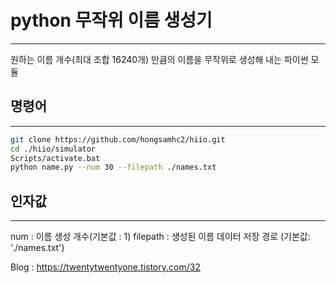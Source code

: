 # python 무작위 이름 생성기
---
원하는 이름 개수(최대 조합 16240개) 만큼의 이름을 무작위로 생성해 내는 파이썬 모듈

## 명령어
---
```bash
git clone https://github.com/hongsamhc2/hiio.git
cd ./hiio/simulator
Scripts/activate.bat
python name.py --num 30 --filepath ./names.txt
```

## 인자값
---
num : 이름 생성 개수(기본값 : 1)
filepath : 생성된 이름 데이터 저장 경로 (기본값: './names.txt')


Blog : https://twentytwentyone.tistory.com/32